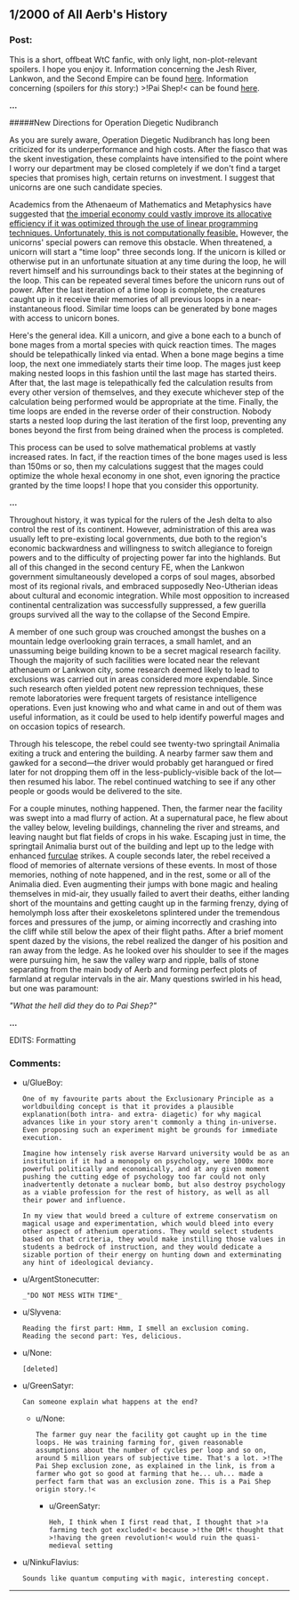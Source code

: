 ## 1/2000 of All Aerb's History

### Post:

This is a short, offbeat WtC fanfic, with only light, non-plot-relevant spoilers. I hope you enjoy it. Information concerning the Jesh River, Lankwon, and the Second Empire can be found [here](https://archiveofourown.org/works/20629112?view_full_work=true). Information concerning (spoilers for *this* story:) >!Pai Shep!< can be found [here](https://archiveofourown.org/works/11478249/chapters/39474643?view_adult=true).

**...**

#####New Directions for Operation Diegetic Nudibranch

As you are surely aware, Operation Diegetic Nudibranch has long been criticized for its underperformance and high costs. After the fiasco that was the skent investigation, these complaints have intensified to the point where I worry our department may be closed completely if we don't find a target species that promises high, certain returns on investment. I suggest that unicorns are one such candidate species.

Academics from the Athenaeum of Mathematics and Metaphysics have suggested that [the imperial economy could vastly improve its allocative efficiency if it was optimized through the use of linear programming techniques. Unfortunately, this is not computationally feasible.](https://crookedtimber.org/2012/05/30/in-soviet-union-optimization-problem-solves-you/) However, the unicorns' special powers can remove this obstacle. When threatened, a unicorn will start a "time loop" three seconds long. If the unicorn is killed or otherwise put in an unfortunate situation at any time during the loop, he will revert himself and his surroundings back to their states at the beginning of the loop. This can be repeated several times before the unicorn runs out of power. After the last iteration of a time loop is complete, the creatures caught up in it receive their memories of all previous loops in a near-instantaneous flood. Similar time loops can be generated by bone mages with access to unicorn bones.

Here's the general idea. Kill a unicorn, and give a bone each to a bunch of bone mages from a mortal species with quick reaction times. The mages should be telepathically linked via entad. When a bone mage begins a time loop, the next one immediately starts their time loop. The mages just keep making nested loops in this fashion until the last mage has started theirs. After that, the last mage is telepathically fed the calculation results from every other version of themselves, and they execute whichever step of the calculation being performed would be appropriate at the time. Finally, the time loops are ended in the reverse order of their construction. Nobody starts a nested loop during the last iteration of the first loop, preventing any bones beyond the first from being drained when the process is completed. 

This process can be used to solve mathematical problems at vastly increased rates. In fact, if the reaction times of the bone mages used is less than 150ms or so, then my calculations suggest that the mages could optimize the whole hexal economy in one shot, even ignoring the practice granted by the time loops! I hope that you consider this opportunity.

**...**

Throughout history, it was typical for the rulers of the Jesh delta to also control the rest of its continent. However, administration of this area was usually left to pre-existing local governments, due both to the region's economic backwardness and willingness to switch allegiance to foreign powers and to the difficulty of projecting power far into the highlands. But all of this changed in the second century FE, when the Lankwon government simultaneously developed a corps of soul mages, absorbed most of its regional rivals, and embraced supposedly Neo-Utherian ideas about cultural and economic integration. While most opposition to increased continental centralization was successfully suppressed, a few guerilla groups survived all the way to the collapse of the Second Empire.

A member of one such group was crouched amongst the bushes on a mountain ledge overlooking grain terraces, a small hamlet, and an unassuming beige building known to be a secret magical research facility. Though the majority of such facilities were located near the relevant athenaeum or Lankwon city, some research deemed likely to lead to exclusions was carried out in areas considered more expendable. Since such research often yielded potent new repression techniques, these remote laboratories were frequent targets of resistance intelligence operations. Even just knowing who and what came in and out of them was useful information, as it could be used to help identify powerful mages and on occasion topics of research.

Through his telescope, the rebel could see twenty-two springtail Animalia exiting a truck and entering the building. A nearby farmer saw them and gawked for a second⁠—the driver would probably get harangued or fired later for not dropping them off in the less-publicly-visible back of the lot—then resumed his labor. The rebel continued watching to see if any other people or goods would be delivered to the site. 

For a couple minutes, nothing happened. Then, the farmer near the facility was swept into a mad flurry of action. At a supernatural pace, he flew about the valley below, leveling buildings, channeling the river and streams, and leaving naught but flat fields of crops in his wake. Escaping just in time, the springtail Animalia burst out of the building and lept up to the ledge with enhanced [furculae](https://en.m.wikipedia.org/wiki/Furcula_(springtail)) strikes. A couple seconds later, the rebel received a flood of memories of alternate versions of these events. In most of those memories, nothing of note happened, and in the rest, some or all of the Animalia died. Even augmenting their jumps with bone magic and healing themselves in mid-air, they usually failed to avert their deaths, either landing short of the mountains and getting caught up in the farming frenzy, dying of hemolymph loss after their exoskeletons splintered under the tremendous forces and pressures of the jump, or aiming incorrectly and crashing into the cliff while still below the apex of their flight paths. After a brief moment spent dazed by the visions, the rebel realized the danger of his position and ran away from the ledge. As he looked over his shoulder to see if the mages were pursuing him, he saw the valley warp and ripple, balls of stone separating from the main body of Aerb and forming perfect plots of farmland at regular intervals in the air. Many questions swirled in his head, but one was paramount:

*"What the hell did they* do *to Pai Shep?"*

**...**

EDITS: Formatting

### Comments:

- u/GlueBoy:
  ```
  One of my favourite parts about the Exclusionary Principle as a worldbuilding concept is that it provides a plausible explanation(both intra- and extra- diagetic) for why magical advances like in your story aren't commonly a thing in-universe. Even proposing such an experiment might be grounds for immediate execution.

  Imagine how intensely risk averse Harvard university would be as an institution if it had a monopoly on psychology, were 1000x more powerful politically and economically, and at any given moment pushing the cutting edge of psychology too far could not only inadvertently detonate a nuclear bomb, but also destroy psychology as a viable profession for the rest of history, as well as all their power and influence. 

  In my view that would breed a culture of extreme conservatism on magical usage and experimentation, which would bleed into every other aspect of athenium operations. They would select students based on that criteria, they would make instilling those values in students a bedrock of instruction, and they would dedicate a sizable portion of their energy on hunting down and exterminating any hint of ideological deviancy.
  ```

- u/ArgentStonecutter:
  ```
  _"DO NOT MESS WITH TIME"_
  ```

- u/Slyvena:
  ```
  Reading the first part: Hmm, I smell an exclusion coming.  
  Reading the second part: Yes, delicious.
  ```

- u/None:
  ```
  [deleted]
  ```

- u/GreenSatyr:
  ```
  Can someone explain what happens at the end?
  ```

  - u/None:
    ```
    The farmer guy near the facility got caught up in the time loops. He was training farming for, given reasonable assumptions about the number of cycles per loop and so on, around 5 million years of subjective time. That's a lot. >!The Pai Shep exclusion zone, as explained in the link, is from a farmer who got so good at farming that he... uh... made a perfect farm that was an exclusion zone. This is a Pai Shep origin story.!<
    ```

    - u/GreenSatyr:
      ```
      Heh, I think when I first read that, I thought that >!a farming tech got excluded!< because >!the DM!< thought that >!having the green revolution!< would ruin the quasi-medieval setting
      ```

- u/NinkuFlavius:
  ```
  Sounds like quantum computing with magic, interesting concept.
  ```

---

